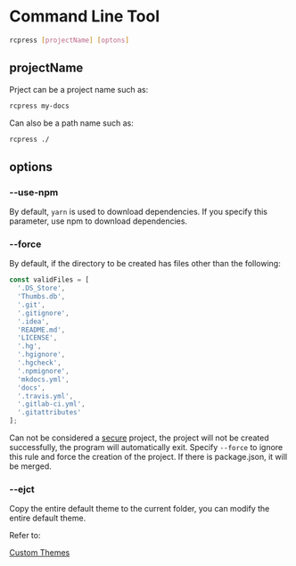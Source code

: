 # Command Line Tool

```bash
rcpress [projectName] [optons]
```

## projectName

Prject can be a project name such as:

```bash
rcpress my-docs
```

Can also be a path name such as:

```bash
rcpress ./
```

## options

### --use-npm

By default, `yarn` is used to download dependencies. If you specify this parameter, use npm to download dependencies.

### --force

By default, if the directory to be created has files other than the following:

```js
const validFiles = [
  '.DS_Store',
  'Thumbs.db',
  '.git',
  '.gitignore',
  '.idea',
  'README.md',
  'LICENSE',
  '.hg',
  '.hgignore',
  '.hgcheck',
  '.npmignore',
  'mkdocs.yml',
  'docs',
  '.travis.yml',
  '.gitlab-ci.yml',
  '.gitattributes'
];
```

Can not be considered a [secure](https://github.com/facebook/create-react-app/blob/30fc0bf5ed566d9b42194d56541d278013d7928c/packages/create-react-app/createReactApp.js#L791) project, the project will not be created successfully, the program will automatically exit. Specify `--force` to ignore this rule and force the creation of the project. If there is package.json, it will be merged.

### --ejct

Copy the entire default theme to the current folder, you can modify the entire default theme.

Refer to:

[Custom Themes](./theme)
